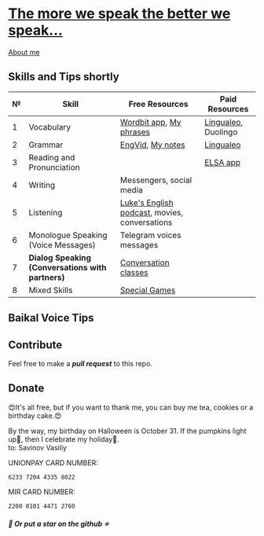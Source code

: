 # [The more we speak the better we speak...](https://t.me/baikal_voice)

[About me](src/common/1.bio.md)



## Skills and Tips shortly

| № | Skill                                             | Free Resources                                                                                 | Paid Resources                                |
|---|---------------------------------------------------|------------------------------------------------------------------------------------------------|-----------------------------------------------|
| 1 | Vocabulary                                        | [Wordbit app](https://play.google.com/store/apps/details?id=net.wordbit.enru), [My phrases]()  | [Lingualeo](https://lingualeo.com/), Duolingo |
| 2 | Grammar                                           | [EngVid](https://www.youtube.com/user/engvidenglish), [My notes](src/skills/grammar/README.md) | [Lingualeo](https://lingualeo.com/)           |
| 3 | Reading and Pronunciation                         |                                                                                                | [ELSA app](https://elsaspeak.com/en/)         |
| 4 | Writing                                           | Messengers, social media                                                                       |                                               |
| 5 | Listening                                         | [Luke's English podcast](https://teacherluke.co.uk/), movies, conversations                    |                                               |
| 6 | Monologue Speaking (Voice Messages)               | Telegram voices messages                                                                       |                                               |
| 7 | **Dialog Speaking (Conversations with partners)** | [Conversation classes](https://t.me/baikal_voice)                                              |                                               |
| 8 | Mixed Skills                                      | [Special Games](src/skills/mixed/games.md)                                                     |                                               |


## Baikal Voice Tips

## Contribute

Feel free to make a ***pull request*** to this repo.

## Donate
😍It's all free, but if you want to thank me, you can buy me tea, cookies or a birthday cake.😍 

By the way, my birthday on Halloween is October 31. If the pumpkins light up🎃, then I celebrate my holiday🎂.  
to: Savinov Vasiliy

UNIONPAY CARD NUMBER: 
```
6233 7204 4335 8022
```

MIR CARD NUMBER:
```
2200 0101 4471 2760
```

##### 💫 Or put a star on the github ⭐️